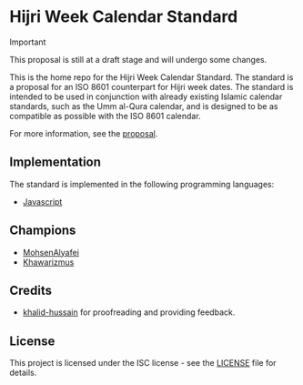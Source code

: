 # Hijri Week Calendar Standard

> [!IMPORTANT]  
> This proposal is still at a draft stage and will undergo some changes.

This is the home repo for the Hijri Week Calendar Standard. The standard is a proposal for an ISO 8601 counterpart for Hijri week dates. The standard is intended to be used in conjunction with already existing Islamic calendar standards, such as the Umm al-Qura calendar, and is designed to be as compatible as possible with the ISO 8601 calendar.

For more information, see the [proposal](https://github.com/khawarizmus/hijri-week-calendar-proposal/releases/download/v1.0.0-draft.5/main.pdf).

## Implementation

The standard is implemented in the following programming languages:

- [Javascript](https://github.com/khawarizmus/hijri-week-calendar)

## Champions

- [MohsenAlyafei](https://github.com/MohsenAlyafei)
- [Khawarizmus](https://github.com/khawarizmus)

## Credits

- [khalid-hussain](https://github.com/khalid-hussain) for proofreading and providing feedback.

## License

This project is licensed under the ISC license - see the [LICENSE](LICENSE) file for details.
